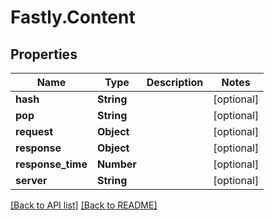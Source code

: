 # Fastly.Content

## Properties

Name | Type | Description | Notes
------------ | ------------- | ------------- | -------------
**hash** | **String** |  | [optional] 
**pop** | **String** |  | [optional] 
**request** | **Object** |  | [optional] 
**response** | **Object** |  | [optional] 
**response_time** | **Number** |  | [optional] 
**server** | **String** |  | [optional] 



[[Back to API list]](../../README.md#endpoints) [[Back to README]](../../README.md)
